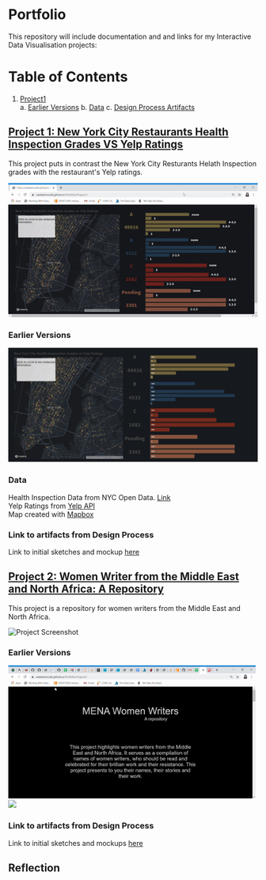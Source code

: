 # Portfolio
This repository will include documentation and and links for my Interactive Data Visualisation projects:

# Table of Contents
1. [Project1](#project1)  
  a. [Earlier Versions](#iterations)
  b. [Data](#data)
  c. [Design Process Artifacts]("#design")
  
## [Project 1: New York City Restaurants Health Inspection Grades VS Yelp Ratings](https://nadiaelmouldi.github.io/Portfolio/Project1/) <a name="project1"></a>  
This project puts in contrast the New York City Resturants Helath Inspection grades with the restaurant's Yelp ratings.  
  
![Project Screenshot](Project1/project1.gif)
### Earlier Versions <a name="#iterations"></a>
<img src="Project1/scrnsht2.png"/>  

### Data
<a name="#data"></a>
Health Inspection Data from NYC Open Data. [Link](https://data.cityofnewyork.us/Health/DOHMH-New-York-City-Restaurant-Inspection-Results/43nn-pn8j)  
Yelp Ratings from [Yelp API](https://www.yelp.com/developers/documentation/v3/business)  
Map created with [Mapbox](https://www.mapbox.com/)
### Link to artifacts from Design Process
<a name="#design"></a>
Link to initial sketches and mockup [here](https://github.com/NadiaElMouldi/Portfolio/tree/master/Project1/Sketches%20and%20Mockups)
 

## [Project 2: Women Writer from the Middle East and North Africa: A Repository](https://nadiaelmouldi.github.io/Portfolio/Project2/)  
This project is a repository for women writers from the Middle East and North Africa.  
  
![Project Screenshot](Project2/project2.gif)
### Earlier Versions
<img src="Project2/v1.gif" width=500px />
<img src="Project2/iteration2.gif" width=500px/>  

### Link to artifacts from Design Process
Link to initial sketches and mockups [here](https://github.com/NadiaElMouldi/Portfolio/tree/master/Project2/Sketches%20and%20Mockup)

## Reflection

